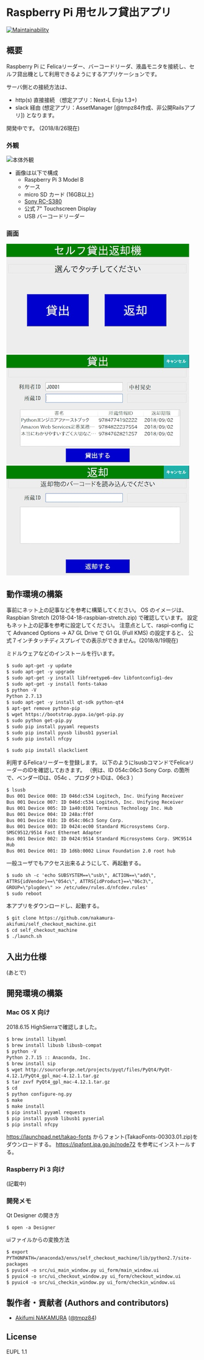 # Raspberry Pi 用セルフ貸出アプリ

[![Maintainability](https://api.codeclimate.com/v1/badges/72dd97418daca5699a80/maintainability)](https://codeclimate.com/github/nakamura-akifumi/self_checkout_machine/maintainability)

## 概要

Raspberry Pi に Felicaリーダー、バーコードリーダ、液晶モニタを接続し、セルフ貸出機として利用できるようにするアプリケーションです。

サーバ側との接続方法は、
- http(s) 直接接続 （想定アプリ：Next-L Enju 1.3+)
- slack 経由 (想定アプリ：AssetManager [@tmpz84作成、非公開Railsアプリ])
となります。

開発中です。
(2018/8/26現在)

### 外観

![本体外観](docs/raspberrypi.jpeg "本体外観")

- 画像は以下で構成
    - Raspberry Pi 3 Model B
    - ケース
    - micro SD カード (16GB以上)
    - [Sony RC-S380](https://www.sony.co.jp/Products/felica/consumer/products/RC-S380.html)
    - 公式 7" Touchscreen Display
    - USB バーコードリーダー

### 画面   

![メインメニュー](docs/mainmenu.jpg "メインメニュー")
![貸出画面](docs/checkout.jpg "貸出画面")
![返却画面](docs/checkin.jpg "返却画面")

## 動作環境の構築

事前にネット上の記事などを参考に構築してください。
OS のイメージは、Raspbian Stretch (2018-04-18-raspbian-stretch.zip) で確認しています。
設定もネット上の記事を参考に設定してください。
注意点として、raspi-config にて Advanced Options -> A7 GL Drive で G1 GL (Full KMS) の設定すると、
公式７インチタッチディスプレイでの表示ができません。(2018/8/19現在)

ミドルウェアなどのインストールを行います。

```
$ sudo apt-get -y update
$ sudo apt-get -y upgrade
$ sudo apt-get -y install libfreetype6-dev libfontconfig1-dev
$ sudo apt-get -y install fonts-takao
$ python -V
Python 2.7.13
$ sudo apt-get -y install qt-sdk python-qt4
$ apt-get remove python-pip
$ wget https://bootstrap.pypa.io/get-pip.py
$ sudo python get-pip.py
$ sudo pip install pyyaml requests
$ sudo pip install pyusb libusb1 pyserial
$ sudo pip install nfcpy
```

```
$ sudo pip install slackclient
```

利用するFelicaリーダーを登録します。
以下のようにlsusbコマンドでFelicaリーダーのIDを確認しておきます。
（例は、ID 054c:06c3 Sony Corp. の箇所で、ベンダーIDは、054c 、プロダクトIDは、06c3 ）

```
$ lsusb
Bus 001 Device 008: ID 046d:c534 Logitech, Inc. Unifying Receiver
Bus 001 Device 007: ID 046d:c534 Logitech, Inc. Unifying Receiver
Bus 001 Device 005: ID 1a40:0101 Terminus Technology Inc. Hub
Bus 001 Device 004: ID 248a:ff0f  
Bus 001 Device 010: ID 054c:06c3 Sony Corp. 
Bus 001 Device 003: ID 0424:ec00 Standard Microsystems Corp. SMSC9512/9514 Fast Ethernet Adapter
Bus 001 Device 002: ID 0424:9514 Standard Microsystems Corp. SMC9514 Hub
Bus 001 Device 001: ID 1d6b:0002 Linux Foundation 2.0 root hub
```

一般ユーザでもアクセス出来るようにして、再起動する。

```
$ sudo sh -c 'echo SUBSYSTEM==\"usb\", ACTION==\"add\", ATTRS{idVendor}==\"054c\", ATTRS{idProduct}==\"06c3\", GROUP=\"plugdev\" >> /etc/udev/rules.d/nfcdev.rules'
$ sudo reboot
```

本アプリをダウンロードし、起動する。

```
$ git clone https://github.com/nakamura-akifumi/self_checkout_machine.git
$ cd self_checkout_machine
$ ./launch.sh
```

## 入出力仕様

(あとで)

## 開発環境の構築

### Mac OS X 向け

2018.6.15 HighSierraで確認しました。

````
$ brew install libyaml
$ brew install libusb libusb-compat
$ python -V
Python 2.7.15 :: Anaconda, Inc.
$ brew install sip
$ wget http://sourceforge.net/projects/pyqt/files/PyQt4/PyQt-4.12.1/PyQt4_gpl_mac-4.12.1.tar.gz
$ tar zxvf PyQt4_gpl_mac-4.12.1.tar.gz
$ cd 
$ python configure-ng.py
$ make
$ make install
$ pip install pyyaml requests
$ pip install pyusb libusb1 pyserial
$ pip install nfcpy 
````

https://launchpad.net/takao-fonts
からフォント(TakaoFonts-00303.01.zip)をダウンロードする。
https://ipafont.ipa.go.jp/node72 を参考にインストールする。

### Raspberry Pi 3 向け

(記載中)

### 開発メモ

Qt Designer の開き方

````
$ open -a Designer
````

uiファイルからの変換方法

````
$ export PYTHONPATH=/anaconda3/envs/self_checkout_machine/lib/python2.7/site-packages
$ pyuic4 -o src/ui_main_window.py ui_form/main_window.ui
$ pyuic4 -o src/ui_checkout_window.py ui_form/checkout_window.ui 
$ pyuic4 -o src/ui_checkin_window.py ui_form/checkin_window.ui 
````

##  製作者・貢献者 (Authors and contributors)
- [Akifumi NAKAMURA](https://github.com/nakamura-akifumi) ([@tmpz84](https://twitter.com/tmpz84))

## License
EUPL 1.1
